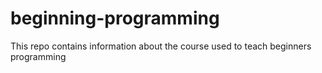 # beginning-programming
This repo contains information about the course used to teach beginners programming
